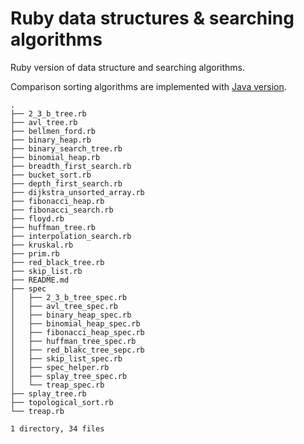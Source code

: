 Ruby data structures & searching algorithms
========

Ruby version of data structure and searching algorithms.

Comparison sorting algorithms are implemented with [Java version](https://github.com/jamesyang124/Java.git).

```
.
├── 2_3_b_tree.rb
├── avl_tree.rb
├── bellmen_ford.rb
├── binary_heap.rb
├── binary_search_tree.rb
├── binomial_heap.rb
├── breadth_first_search.rb
├── bucket_sort.rb
├── depth_first_search.rb
├── dijkstra_unsorted_array.rb
├── fibonacci_heap.rb
├── fibonacci_search.rb
├── floyd.rb
├── huffman_tree.rb
├── interpolation_search.rb
├── kruskal.rb
├── prim.rb
├── red_black_tree.rb
├── skip_list.rb
├── README.md
├── spec
│   ├── 2_3_b_tree_spec.rb
│   ├── avl_tree_spec.rb
│   ├── binary_heap_spec.rb
│   ├── binomial_heap_spec.rb
│   ├── fibonacci_heap_spec.rb
│   ├── huffman_tree_spec.rb
│   ├── red_blakc_tree_sepc.rb
│   ├── skip_list_spec.rb
│   ├── spec_helper.rb
│   ├── splay_tree_spec.rb
│   └── treap_spec.rb
├── splay_tree.rb
├── topological_sort.rb
└── treap.rb

1 directory, 34 files
```